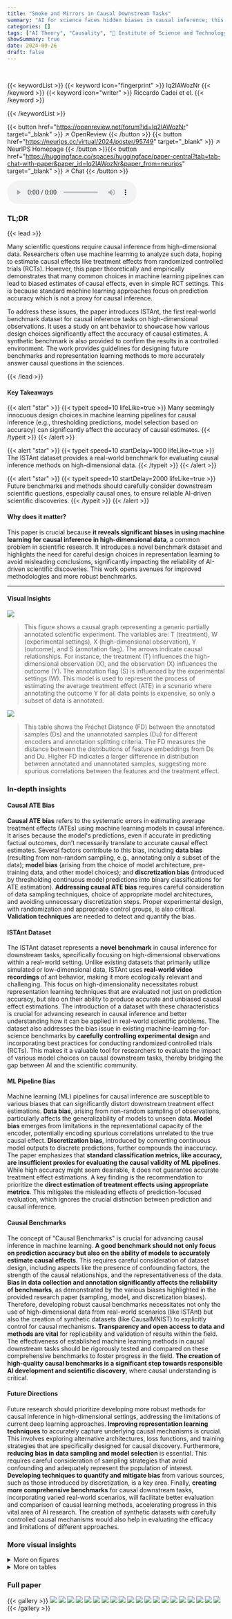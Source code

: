 ```yaml
---
title: "Smoke and Mirrors in Causal Downstream Tasks"
summary: "AI for science faces hidden biases in causal inference; this paper reveals these flaws using ant behavior data, introducing ISTAnt benchmark, and provides guidelines for more accurate causal AI."
categories: []
tags: ["AI Theory", "Causality", "🏢 Institute of Science and Technology Austria",]
showSummary: true
date: 2024-09-26
draft: false
---
```


<br>

{{< keywordList >}}
{{< keyword icon="fingerprint" >}} Iq2IAWozNr {{< /keyword >}}
{{< keyword icon="writer" >}} Riccardo Cadei et el. {{< /keyword >}}
 
{{< /keywordList >}}

{{< button href="https://openreview.net/forum?id=Iq2IAWozNr" target="_blank" >}}
↗ OpenReview
{{< /button >}}
{{< button href="https://neurips.cc/virtual/2024/poster/95749" target="_blank" >}}
↗ NeurIPS Homepage
{{< /button >}}{{< button href="https://huggingface.co/spaces/huggingface/paper-central?tab=tab-chat-with-paper&paper_id=Iq2IAWozNr&paper_from=neurips" target="_blank" >}}
↗ Chat
{{< /button >}}



<audio controls>
    <source src="https://ai-paper-reviewer.com/Iq2IAWozNr/podcast.wav" type="audio/wav">
    Your browser does not support the audio element.
</audio>


### TL;DR


{{< lead >}}

Many scientific questions require causal inference from high-dimensional data.  Researchers often use machine learning to analyze such data, hoping to estimate causal effects like treatment effects from randomized controlled trials (RCTs). However, this paper theoretically and empirically demonstrates that many common choices in machine learning pipelines can lead to biased estimates of causal effects, even in simple RCT settings. This is because standard machine learning approaches focus on prediction accuracy which is not a proxy for causal inference. 

To address these issues, the paper introduces ISTAnt, the first real-world benchmark dataset for causal inference tasks on high-dimensional observations.  It uses a study on ant behavior to showcase how various design choices significantly affect the accuracy of causal estimates.  A synthetic benchmark is also provided to confirm the results in a controlled environment. The work provides guidelines for designing future benchmarks and representation learning methods to more accurately answer causal questions in the sciences.

{{< /lead >}}


#### Key Takeaways

{{< alert "star" >}}
{{< typeit speed=10 lifeLike=true >}} Many seemingly innocuous design choices in machine learning pipelines for causal inference (e.g., thresholding predictions, model selection based on accuracy) can significantly affect the accuracy of causal estimates. {{< /typeit >}}
{{< /alert >}}

{{< alert "star" >}}
{{< typeit speed=10 startDelay=1000 lifeLike=true >}} The ISTAnt dataset provides a real-world benchmark for evaluating causal inference methods on high-dimensional data. {{< /typeit >}}
{{< /alert >}}

{{< alert "star" >}}
{{< typeit speed=10 startDelay=2000 lifeLike=true >}} Future benchmarks and methods should carefully consider downstream scientific questions, especially causal ones, to ensure reliable AI-driven scientific discoveries. {{< /typeit >}}
{{< /alert >}}

#### Why does it matter?
This paper is crucial because **it reveals significant biases in using machine learning for causal inference in high-dimensional data**, a common problem in scientific research.  It introduces a novel benchmark dataset and highlights the need for careful design choices in representation learning to avoid misleading conclusions, significantly impacting the reliability of AI-driven scientific discoveries. This work opens avenues for improved methodologies and more robust benchmarks.

------
#### Visual Insights



![](https://ai-paper-reviewer.com/Iq2IAWozNr/figures_2_1.jpg)

> This figure shows a causal graph representing a generic partially annotated scientific experiment.  The variables are: T (treatment), W (experimental settings), X (high-dimensional observation), Y (outcome), and S (annotation flag). The arrows indicate causal relationships. For instance, the treatment (T) influences the high-dimensional observation (X), and the observation (X) influences the outcome (Y).  The annotation flag (S) is influenced by the experimental settings (W). This model is used to represent the process of estimating the average treatment effect (ATE) in a scenario where annotating the outcome Y for all data points is expensive, so only a subset of data is annotated.





![](https://ai-paper-reviewer.com/Iq2IAWozNr/tables_7_1.jpg)

> This table shows the Fréchet Distance (FD) between the annotated samples (Ds) and the unannotated samples (Du) for different encoders and annotation splitting criteria.  The FD measures the distance between the distributions of feature embeddings from Ds and Du. Higher FD indicates a larger difference in distribution between annotated and unannotated samples, suggesting more spurious correlations between the features and the treatment effect.





### In-depth insights


#### Causal ATE Bias
**Causal ATE bias** refers to the systematic errors in estimating average treatment effects (ATEs) using machine learning models in causal inference.  It arises because the model's predictions, even if accurate in predicting factual outcomes, don't necessarily translate to accurate causal effect estimates.  Several factors contribute to this bias, including **data bias** (resulting from non-random sampling, e.g., annotating only a subset of the data); **model bias** (arising from the choice of model architecture, pre-training data, and other model choices); and **discretization bias** (introduced by thresholding continuous model predictions into binary classifications for ATE estimation).  **Addressing causal ATE bias** requires careful consideration of data sampling techniques, choice of appropriate model architectures, and avoiding unnecessary discretization steps.  Proper experimental design, with randomization and appropriate control groups, is also critical.  **Validation techniques** are needed to detect and quantify the bias.

#### ISTAnt Dataset
The ISTAnt dataset represents a **novel benchmark** in causal inference for downstream tasks, specifically focusing on high-dimensional observations within a real-world setting.  Unlike existing datasets that primarily utilize simulated or low-dimensional data, ISTAnt uses **real-world video recordings** of ant behavior, making it more ecologically relevant and challenging. This focus on high-dimensionality necessitates robust representation learning techniques that are evaluated not just on prediction accuracy, but also on their ability to produce accurate and unbiased causal effect estimations. The introduction of a dataset with these characteristics is crucial for advancing research in causal inference and better understanding how it can be applied in real-world scientific problems.  The dataset also addresses the bias issue in existing machine-learning-for-science benchmarks by **carefully controlling experimental design** and incorporating best practices for conducting randomized controlled trials (RCTs).  This makes it a valuable tool for researchers to evaluate the impact of various model choices on causal downstream tasks, thereby bridging the gap between AI and the scientific community.

#### ML Pipeline Bias
Machine learning (ML) pipelines for causal inference are susceptible to various biases that can significantly distort downstream treatment effect estimations.  **Data bias**, arising from non-random sampling of observations, particularly affects the generalizability of models to unseen data.  **Model bias** emerges from limitations in the representational capacity of the encoder, potentially encoding spurious correlations unrelated to the true causal effect. **Discretization bias**, introduced by converting continuous model outputs to discrete predictions, further compounds the inaccuracy. The paper emphasizes that **standard classification metrics, like accuracy, are insufficient proxies for evaluating the causal validity of ML pipelines**.  While high accuracy might seem desirable, it does not guarantee accurate treatment effect estimations. A key finding is the recommendation to prioritize the **direct estimation of treatment effects using appropriate metrics**. This mitigates the misleading effects of prediction-focused evaluation, which ignores the crucial distinction between prediction and causal inference.

#### Causal Benchmarks
The concept of "Causal Benchmarks" is crucial for advancing causal inference in machine learning.  **A good benchmark should not only focus on prediction accuracy but also on the ability of models to accurately estimate causal effects**.  This requires careful consideration of dataset design, including aspects like the presence of confounding factors, the strength of the causal relationships, and the representativeness of the data.  **Bias in data collection and annotation significantly affects the reliability of benchmarks**, as demonstrated by the various biases highlighted in the provided research paper (sampling, model, and discretization biases). Therefore, developing robust causal benchmarks necessitates not only the use of high-dimensional data from real-world scenarios (like ISTAnt) but also the creation of synthetic datasets (like CausalMNIST) to explicitly control for causal mechanisms.  **Transparency and open access to data and methods are vital** for replicability and validation of results within the field.  The effectiveness of established machine learning methods in causal downstream tasks should be rigorously tested and compared on these comprehensive benchmarks to foster progress in the field.  **The creation of high-quality causal benchmarks is a significant step towards responsible AI development and scientific discovery**, where causal understanding is critical.

#### Future Directions
Future research should prioritize developing more robust methods for causal inference in high-dimensional settings, addressing the limitations of current deep learning approaches.  **Improving representation learning techniques** to accurately capture underlying causal mechanisms is crucial.  This involves exploring alternative architectures, loss functions, and training strategies that are specifically designed for causal discovery.  Furthermore, **reducing bias in data sampling and model selection** is essential.  This requires careful consideration of sampling strategies that avoid confounding and adequately represent the population of interest.  **Developing techniques to quantify and mitigate bias** from various sources, such as those introduced by discretization, is a key area.  Finally, **creating more comprehensive benchmarks** for causal downstream tasks, incorporating varied real-world scenarios, will facilitate better evaluation and comparison of causal learning methods, accelerating progress in this vital area of AI research.  The creation of synthetic datasets with carefully controlled causal mechanisms would also help in evaluating the efficacy and limitations of different approaches.


### More visual insights

<details>
<summary>More on figures
</summary>


![](https://ai-paper-reviewer.com/Iq2IAWozNr/figures_2_2.jpg)

> This figure shows two example images from the ISTAnt dataset.  The images are high-dimensional observations (X) of ants exhibiting social behavior.  The figure visually represents the complexity of the data involved in the study, highlighting the need for sophisticated methods to extract meaningful information for causal inference. (a) depicts ants engaging in grooming behavior (blue ant to focal ant), indicating a positive outcome (Y). (b) depicts ants not engaging in grooming behavior, indicating a negative or null outcome (Y). These images showcase the type of visual data used for the causal inference tasks detailed in the paper.


![](https://ai-paper-reviewer.com/Iq2IAWozNr/figures_4_1.jpg)

> This figure shows the results of a Monte Carlo simulation to illustrate the impact of discretization bias on the estimation of the associational difference.  It demonstrates that while a non-discretized model converges to the true associational difference (AD), a discretized version converges to a different, biased value. The degree of bias depends on the randomness in the outcome variable. The figure is used to visually support Theorem 3.1. which shows that discretizing model predictions introduces bias in downstream causal tasks.


![](https://ai-paper-reviewer.com/Iq2IAWozNr/figures_7_1.jpg)

> This figure showcases the impact of different annotation criteria (random, experiment-based, position-based) on the Treatment Effect Relative Bias (TERB) when estimating the average treatment effect (ATE).  It compares the results for both few-shot and many-shot learning settings. The key takeaway is that biased annotation methods (experiment and position) lead to a significantly biased ATE estimation, while the random annotation method produces a TERB closer to zero, indicating more accurate results.


![](https://ai-paper-reviewer.com/Iq2IAWozNr/figures_7_2.jpg)

> This figure shows violin plots illustrating the Treatment Effect Relative Bias (TERB) for different annotation criteria in both few-shot and many-shot learning settings.  The x-axis represents the annotation criteria (Random, Experiment, Position), while the y-axis shows the TERB.  Separate plots are provided for 'many annotations' and 'few annotations' scenarios, highlighting how the choice of annotation strategy impacts the bias in estimating the average treatment effect. The plots show that the random annotation method leads to less bias compared to the other methods (Experiment, Position), particularly in the few-shot setting.  This result supports the paper's claim that using a biased annotation strategy introduces a bias in the estimation of the causal effect, while random sampling produces more accurate results.


![](https://ai-paper-reviewer.com/Iq2IAWozNr/figures_7_3.jpg)

> This figure shows a scatter plot illustrating the relationship between the Treatment Effect Relative Bias (TERB) and the balanced accuracy achieved by the top 20 models for each of six different encoders.  The x-axis represents balanced accuracy, while the y-axis represents TERB.  Each point in the plot represents a model, and the color of each point represents the specific encoder used.  The plot demonstrates that even with high balanced accuracy (above 0.95), there's substantial variation in TERB, ranging from approximately -0.5 to +0.5.  This suggests that high predictive accuracy doesn't necessarily translate to accurate causal effect estimation.


![](https://ai-paper-reviewer.com/Iq2IAWozNr/figures_8_1.jpg)

> This figure shows the Spearman rank-order correlation between different metrics for model selection. The metrics considered are BCE loss, accuracy, balanced accuracy, and treatment effect bias (TEB) on both validation and full datasets. The results indicate that standard prediction metrics on the validation set have low correlation with the TEB on the full dataset, while the TEB on the validation set shows high correlation with the TEB on the full dataset.


![](https://ai-paper-reviewer.com/Iq2IAWozNr/figures_16_1.jpg)

> This figure presents a causal model illustrating the relationships between different variables in a generic partially annotated scientific experiment.  T represents the treatment, W denotes the experimental settings or conditions, X signifies high-dimensional observations or data, Y is the outcome variable, and S indicates the annotation flag (whether an observation is annotated or not). The arrows in the diagram showcase the causal relationships between these variables.


![](https://ai-paper-reviewer.com/Iq2IAWozNr/figures_18_1.jpg)

> This figure shows six example images from the CausalMNIST dataset.  The dataset is a synthetic dataset created by manipulating the MNIST dataset to control for the causal model.  The images illustrate how the background color (green or red) and the digit color (white or black) are varied to create different causal effects on the outcome variable Y, representing whether the digit is greater than a threshold value (d).  This variation allows researchers to study the impact of different experimental design choices on downstream causal inference tasks.


![](https://ai-paper-reviewer.com/Iq2IAWozNr/figures_20_1.jpg)

> This figure shows violin plots visualizing the Treatment Effect Relative Bias (TERB) for different annotation criteria (random, experiment, position) in both few-shot and many-shot learning scenarios.  The plots reveal that biased annotation methods (experiment and position) result in a significantly biased TERB, while random annotation methods yield a TERB closer to zero, indicating unbiased ATE estimation.  The results highlight the importance of unbiased sampling techniques in causal inference tasks.


![](https://ai-paper-reviewer.com/Iq2IAWozNr/figures_21_1.jpg)

> This figure shows violin plots comparing the Treatment Effect Relative Bias (TERB) for models with and without discretization, under both random and biased annotation sampling schemes.  The plots are separated into 'many annotations' and 'few annotations' scenarios to show how the sampling strategy affects bias.  The horizontal dashed line represents a TERB of zero (no bias). The plots illustrate that biased annotation generally leads to higher bias than random annotation, and discretization adds extra bias.


![](https://ai-paper-reviewer.com/Iq2IAWozNr/figures_22_1.jpg)

> This figure shows the Spearman rank-order correlation matrix between different metrics for model selection.  It compares results from validation and the full dataset using 200 models trained with random sampling and varying annotation numbers (few and many).  It highlights that while standard prediction metrics correlate well within each dataset, they are less predictive of the treatment effect bias (TEB) on the full dataset. Notably, the TEB from validation is the strongest predictor of TEB on the full dataset.


![](https://ai-paper-reviewer.com/Iq2IAWozNr/figures_23_1.jpg)

> This figure shows a scatter plot illustrating the relationship between the Treatment Effect Relative Bias (TERB) and balanced accuracy for prediction. The data points represent the top 20 models from six different encoder architectures (ViT-B, ViT-L, CLIP-ViT-B, CLIP-ViT-L, MAE, and DINOv2).  It demonstrates that even with high balanced accuracy (above 0.95), the TERB can vary significantly (up to ±50%), indicating that high prediction accuracy doesn't guarantee accurate causal effect estimation. The exception is MAE, which underperforms other encoders possibly due to focusing on background instead of the ants.


</details>




<details>
<summary>More on tables
</summary>


![](https://ai-paper-reviewer.com/Iq2IAWozNr/tables_17_1.jpg)
> This table details the data splits used in the ISTAnt experiments.  Different annotation strategies are compared, each with 'many' or 'few' annotations. The strategies include random sampling, experiment-based selection (selecting specific batches), and position-based selection (selecting specific positions).  For each strategy, the number of samples in the annotated set (Ds) and the unannotated set (Du) are given.

![](https://ai-paper-reviewer.com/Iq2IAWozNr/tables_17_2.jpg)
> This table details the hyperparameters used in the training of the models for the ISTAnt experiments.  It specifies the encoders used (Vision Transformers), the token selection method, the MLP head architecture (number of layers and nodes, activation function), the tasks performed (single or double grooming prediction), whether dropout and regularization were used, the loss function (binary cross-entropy with positive weighting), the learning rates, the optimizer (Adam), batch size, number of epochs, and random seeds used.  This information is crucial for reproducibility of the experiments.

![](https://ai-paper-reviewer.com/Iq2IAWozNr/tables_19_1.jpg)
> This table details the different data splits used in the CausalMNIST experiments.  It shows the annotation criteria (random or biased), the number of samples in the annotated set (Ds, ns), and the number of samples in the unannotated set (Du, nu) for both many-shot and few-shot settings.  The 'biased' criteria annotates only images with a black pen, introducing a potential bias for downstream causal estimations.

![](https://ai-paper-reviewer.com/Iq2IAWozNr/tables_20_1.jpg)
> This table details the hyperparameters used for training the convolutional neural networks (ConvNets) on the CausalMNIST dataset.  It specifies settings such as pre-processing, dropout, regularization, loss function, positive weight for the loss, learning rates, optimizer, batch size, number of epochs, and the number of random seeds used during training.

![](https://ai-paper-reviewer.com/Iq2IAWozNr/tables_21_1.jpg)
> This table presents the results of two-sided t-tests performed to assess the null hypothesis that the treatment effect bias (TEB) of a predictive model (f) is equal to zero.  The tests were conducted for different annotation criteria (random and biased) and annotation regimes (many and few annotations). The p-values indicate the statistical significance of rejecting the null hypothesis for each scenario.  Small p-values (less than a significance level, e.g., 0.05) suggest strong evidence against the null hypothesis, indicating that the model is likely biased for those conditions.

</details>




### Full paper

{{< gallery >}}
<img src="https://ai-paper-reviewer.com/Iq2IAWozNr/1.png" class="grid-w50 md:grid-w33 xl:grid-w25" />
<img src="https://ai-paper-reviewer.com/Iq2IAWozNr/2.png" class="grid-w50 md:grid-w33 xl:grid-w25" />
<img src="https://ai-paper-reviewer.com/Iq2IAWozNr/3.png" class="grid-w50 md:grid-w33 xl:grid-w25" />
<img src="https://ai-paper-reviewer.com/Iq2IAWozNr/4.png" class="grid-w50 md:grid-w33 xl:grid-w25" />
<img src="https://ai-paper-reviewer.com/Iq2IAWozNr/5.png" class="grid-w50 md:grid-w33 xl:grid-w25" />
<img src="https://ai-paper-reviewer.com/Iq2IAWozNr/6.png" class="grid-w50 md:grid-w33 xl:grid-w25" />
<img src="https://ai-paper-reviewer.com/Iq2IAWozNr/7.png" class="grid-w50 md:grid-w33 xl:grid-w25" />
<img src="https://ai-paper-reviewer.com/Iq2IAWozNr/8.png" class="grid-w50 md:grid-w33 xl:grid-w25" />
<img src="https://ai-paper-reviewer.com/Iq2IAWozNr/9.png" class="grid-w50 md:grid-w33 xl:grid-w25" />
<img src="https://ai-paper-reviewer.com/Iq2IAWozNr/10.png" class="grid-w50 md:grid-w33 xl:grid-w25" />
<img src="https://ai-paper-reviewer.com/Iq2IAWozNr/11.png" class="grid-w50 md:grid-w33 xl:grid-w25" />
<img src="https://ai-paper-reviewer.com/Iq2IAWozNr/12.png" class="grid-w50 md:grid-w33 xl:grid-w25" />
<img src="https://ai-paper-reviewer.com/Iq2IAWozNr/13.png" class="grid-w50 md:grid-w33 xl:grid-w25" />
<img src="https://ai-paper-reviewer.com/Iq2IAWozNr/14.png" class="grid-w50 md:grid-w33 xl:grid-w25" />
<img src="https://ai-paper-reviewer.com/Iq2IAWozNr/15.png" class="grid-w50 md:grid-w33 xl:grid-w25" />
<img src="https://ai-paper-reviewer.com/Iq2IAWozNr/16.png" class="grid-w50 md:grid-w33 xl:grid-w25" />
<img src="https://ai-paper-reviewer.com/Iq2IAWozNr/17.png" class="grid-w50 md:grid-w33 xl:grid-w25" />
<img src="https://ai-paper-reviewer.com/Iq2IAWozNr/18.png" class="grid-w50 md:grid-w33 xl:grid-w25" />
<img src="https://ai-paper-reviewer.com/Iq2IAWozNr/19.png" class="grid-w50 md:grid-w33 xl:grid-w25" />
<img src="https://ai-paper-reviewer.com/Iq2IAWozNr/20.png" class="grid-w50 md:grid-w33 xl:grid-w25" />
{{< /gallery >}}